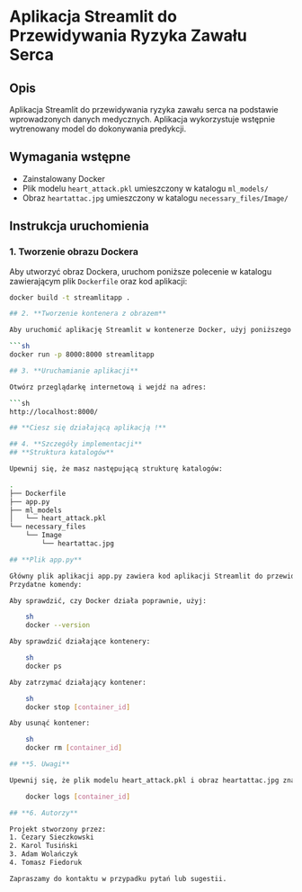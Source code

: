 # Aplikacja Streamlit do Przewidywania Ryzyka Zawału Serca

## Opis

Aplikacja Streamlit do przewidywania ryzyka zawału serca na podstawie wprowadzonych danych medycznych. Aplikacja wykorzystuje wstępnie wytrenowany model do dokonywania predykcji.

## Wymagania wstępne

- Zainstalowany Docker
- Plik modelu `heart_attack.pkl` umieszczony w katalogu `ml_models/`
- Obraz `heartattac.jpg` umieszczony w katalogu `necessary_files/Image/`

## Instrukcja uruchomienia

### 1. Tworzenie obrazu Dockera

Aby utworzyć obraz Dockera, uruchom poniższe polecenie w katalogu zawierającym plik `Dockerfile` oraz kod aplikacji:

```sh
docker build -t streamlitapp .

## 2. **Tworzenie kontenera z obrazem**

Aby uruchomić aplikację Streamlit w kontenerze Docker, użyj poniższego polecenia:

```sh
docker run -p 8000:8000 streamlitapp

## 3. **Uruchamianie aplikacji**

Otwórz przeglądarkę internetową i wejdź na adres:

```sh
http://localhost:8000/

## **Ciesz się działającą aplikacją !**

## 4. **Szczegóły implementacji**
## **Struktura katalogów**

Upewnij się, że masz następującą strukturę katalogów:

.
├── Dockerfile
├── app.py
├── ml_models
│   └── heart_attack.pkl
└── necessary_files
    └── Image
        └── heartattac.jpg

## **Plik app.py**

Główny plik aplikacji app.py zawiera kod aplikacji Streamlit do przewidywania ryzyka zawału serca. Upewnij się, że jest on kompletny i poprawny.
Przydatne komendy:

Aby sprawdzić, czy Docker działa poprawnie, użyj:

    sh
	docker --version

Aby sprawdzić działające kontenery:

	sh
	docker ps

Aby zatrzymać działający kontener:

	sh
	docker stop [container_id]

Aby usunąć kontener:

	sh
	docker rm [container_id]

## **5. Uwagi**

Upewnij się, że plik modelu heart_attack.pkl i obraz heartattac.jpg znajdują się w odpowiednich katalogach przed uruchomieniem aplikacji. Jeśli napotkasz problemy z uruchomieniem, sprawdź logi kontenera za pomocą:

	docker logs [container_id]

## **6. Autorzy**

Projekt stworzony przez:
1. Cezary Sieczkowski
2. Karol Tusiński
3. Adam Wolańczyk
4. Tomasz Fiedoruk

Zapraszamy do kontaktu w przypadku pytań lub sugestii.